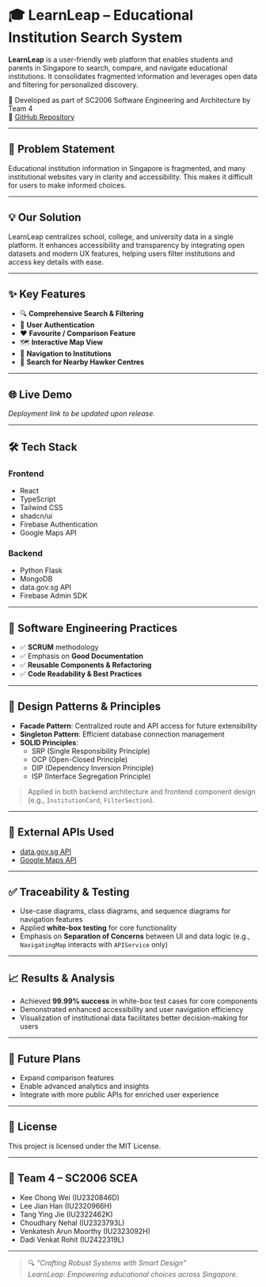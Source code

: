  # 🎓 LearnLeap – Educational Institution Search System

**LearnLeap** is a user-friendly web platform that enables students and parents in Singapore to search, compare, and navigate educational institutions. It consolidates fragmented information and leverages open data and filtering for personalized discovery.

📍 Developed as part of SC2006 Software Engineering and Architecture by Team 4  
🔗 [GitHub Repository](https://github.com/softwarelab3/2006-SCEA-I4)

---

## 📌 Problem Statement

Educational institution information in Singapore is fragmented, and many institutional websites vary in clarity and accessibility. This makes it difficult for users to make informed choices.

---

## 💡 Our Solution

LearnLeap centralizes school, college, and university data in a single platform. It enhances accessibility and transparency by integrating open datasets and modern UX features, helping users filter institutions and access key details with ease.

---

## ✨ Key Features

- 🔍 **Comprehensive Search & Filtering**
- 🔐 **User Authentication**
- ❤️ **Favourite / Comparison Feature**
- 🗺️ **Interactive Map View**
- 📍 **Navigation to Institutions**
- 🍜 **Search for Nearby Hawker Centres**

---

## 🌐 Live Demo

_Deployment link to be updated upon release._

---

## 🛠️ Tech Stack

### Frontend
- React
- TypeScript
- Tailwind CSS
- shadcn/ui
- Firebase Authentication
- Google Maps API

### Backend
- Python Flask
- MongoDB
- data.gov.sg API
- Firebase Admin SDK

---

## 🧩 Software Engineering Practices

- ✅ **SCRUM** methodology
- ✅ Emphasis on **Good Documentation**
- ✅ **Reusable Components & Refactoring**
- ✅ **Code Readability & Best Practices**

---

## 🧠 Design Patterns & Principles

- **Facade Pattern**: Centralized route and API access for future extensibility
- **Singleton Pattern**: Efficient database connection management
- **SOLID Principles**:
  - SRP (Single Responsibility Principle)
  - OCP (Open-Closed Principle)
  - DIP (Dependency Inversion Principle)
  - ISP (Interface Segregation Principle)

> Applied in both backend architecture and frontend component design (e.g., `InstitutionCard`, `FilterSection`).

---

## 🔗 External APIs Used

- [data.gov.sg API](https://data.gov.sg)
- [Google Maps API](https://developers.google.com/maps)

---

## ✅ Traceability & Testing

- Use-case diagrams, class diagrams, and sequence diagrams for navigation features
- Applied **white-box testing** for core functionality
- Emphasis on **Separation of Concerns** between UI and data logic (e.g., `NavigatingMap` interacts with `APIService` only)

---

## 📈 Results & Analysis

- Achieved **99.99% success** in white-box test cases for core components
- Demonstrated enhanced accessibility and user navigation efficiency
- Visualization of institutional data facilitates better decision-making for users

---

## 🔮 Future Plans

- Expand comparison features
- Enable advanced analytics and insights
- Integrate with more public APIs for enriched user experience

---

## 🧾 License

This project is licensed under the MIT License.

---

## 🙌 Team 4 – SC2006 SCEA

- Kee Chong Wei (IU2320846D)  
- Lee Jian Han (IU2320966H)  
- Tang Ying Jie (IU2322462K)  
- Choudhary Nehal (IU2323793L)  
- Venkatesh Arun Moorthy (IU2323092H)  
- Dadi Venkat Rohit (IU2422319L)  

---

> 🔍 _“Crafting Robust Systems with Smart Design”_  
> _LearnLeap: Empowering educational choices across Singapore._
